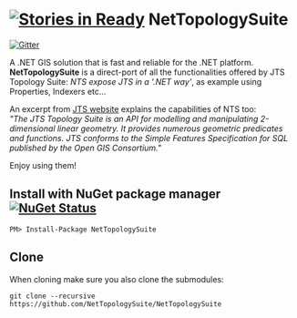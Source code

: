 [![Stories in Ready](https://badge.waffle.io/nettopologysuite/nettopologysuite.png?label=ready&title=Ready)](https://waffle.io/nettopologysuite/nettopologysuite)
NetTopologySuite
================

[![Gitter](https://badges.gitter.im/Join%20Chat.svg)](https://gitter.im/NetTopologySuite/NetTopologySuite?utm_source=badge&utm_medium=badge&utm_campaign=pr-badge&utm_content=badge)

A .NET GIS solution that is fast and reliable for the .NET platform.  
**NetTopologySuite** is a direct-port of all the functionalities offered by JTS Topology Suite: _NTS expose JTS in a '.NET way'_, as example using Properties, Indexers etc...

An excerpt from [JTS website](http://sourceforge.net/projects/jts-topo-suite) explains the capabilities of NTS too:  
_"The JTS Topology Suite is an API for modelling and manipulating 2-dimensional linear geometry. It provides numerous geometric predicates and functions. JTS conforms to the Simple Features Specification for SQL published by the Open GIS Consortium."_

Enjoy using them!

## Install with NuGet package manager [![NuGet Status](http://img.shields.io/nuget/v/NetTopologySuite.svg?style=flat)](http://www.nuget.org/packages/NetTopologySuite/)

`PM> Install-Package NetTopologySuite`

## Clone

When cloning make sure you also clone the submodules:

`git clone --recursive https://github.com/NetTopologySuite/NetTopologySuite`
